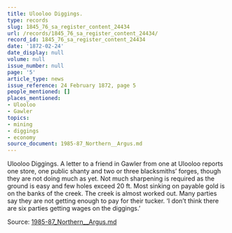 ```yaml
---
title: Ulooloo Diggings.
type: records
slug: 1845_76_sa_register_content_24434
url: /records/1845_76_sa_register_content_24434/
record_id: 1845_76_sa_register_content_24434
date: '1872-02-24'
date_display: null
volume: null
issue_number: null
page: '5'
article_type: news
issue_reference: 24 February 1872, page 5
people_mentioned: []
places_mentioned:
- Ulooloo
- Gawler
topics:
- mining
- diggings
- economy
source_document: 1985-87_Northern__Argus.md
---
```


Ulooloo Diggings.  A letter to a friend in Gawler from one at Ulooloo reports one store, one public shanty and two or three blacksmiths’ forges, though they are not doing much as yet.  Not much sharpening is required as the ground is easy and few holes exceed 20 ft.  Most sinking on payable gold is on the banks of the creek.  The creek is almost worked out.  Many parties say they are not getting enough to pay for their tucker.  ‘I don’t think there are six parties getting wages on the diggings.’

Source: [1985-87_Northern__Argus.md](/downloads/markdown/1985-87_Northern__Argus.md)

